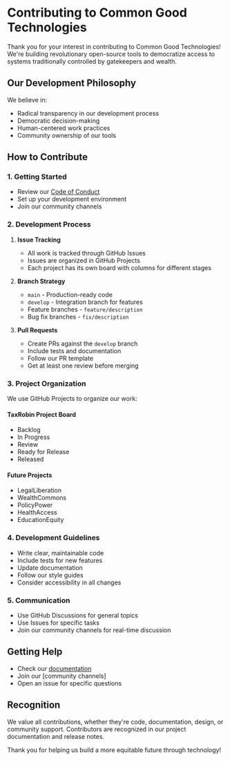 # Contributing to Common Good Technologies

Thank you for your interest in contributing to Common Good Technologies! We're building revolutionary open-source tools to democratize access to systems traditionally controlled by gatekeepers and wealth.

## Our Development Philosophy

We believe in:
- Radical transparency in our development process
- Democratic decision-making
- Human-centered work practices
- Community ownership of our tools

## How to Contribute

### 1. Getting Started

- Review our [Code of Conduct](CODE_OF_CONDUCT.md)
- Set up your development environment
- Join our community channels

### 2. Development Process

1. **Issue Tracking**
   - All work is tracked through GitHub Issues
   - Issues are organized in GitHub Projects
   - Each project has its own board with columns for different stages

2. **Branch Strategy**
   - `main` - Production-ready code
   - `develop` - Integration branch for features
   - Feature branches - `feature/description`
   - Bug fix branches - `fix/description`

3. **Pull Requests**
   - Create PRs against the `develop` branch
   - Include tests and documentation
   - Follow our PR template
   - Get at least one review before merging

### 3. Project Organization

We use GitHub Projects to organize our work:

#### TaxRobin Project Board
- Backlog
- In Progress
- Review
- Ready for Release
- Released

#### Future Projects
- LegalLiberation
- WealthCommons
- PolicyPower
- HealthAccess
- EducationEquity

### 4. Development Guidelines

- Write clear, maintainable code
- Include tests for new features
- Update documentation
- Follow our style guides
- Consider accessibility in all changes

### 5. Communication

- Use GitHub Discussions for general topics
- Use Issues for specific tasks
- Join our community channels for real-time discussion

## Getting Help

- Check our [documentation](docs/)
- Join our [community channels]
- Open an issue for specific questions

## Recognition

We value all contributions, whether they're code, documentation, design, or community support. Contributors are recognized in our project documentation and release notes.

Thank you for helping us build a more equitable future through technology! 
